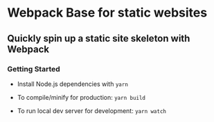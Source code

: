 # Webpack Base for static websites

## Quickly spin up a static site skeleton with Webpack

### Getting Started

* Install Node.js dependencies with `yarn`

* To compile/minify for production: `yarn build`

* To run local dev server for development: `yarn watch`
  